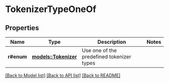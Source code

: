 # TokenizerTypeOneOf

## Properties

Name | Type | Description | Notes
------------ | ------------- | ------------- | -------------
**r#enum** | [**models::Tokenizer**](Tokenizer.md) | Use one of the predefined tokenizer types | 

[[Back to Model list]](../README.md#documentation-for-models) [[Back to API list]](../README.md#documentation-for-api-endpoints) [[Back to README]](../README.md)


